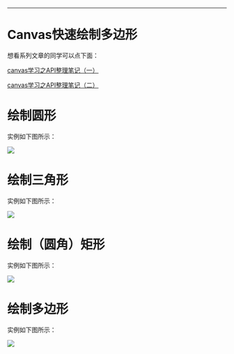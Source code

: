 
--------------------------------------------------------------------------------

# Canvas快速绘制多边形

想看系列文章的同学可以点下面：

[canvas学习之API整理笔记（一）](http://luckykun.com/work/2016-09-01/canvas-study01.html)

[canvas学习之API整理笔记（二）](http://luckykun.com/work/2016-09-01/canvas-study02.html)

# 绘制圆形

实例如下图所示：

![](http://files.cnblogs.com/files/jarson-7426/yuanxing.gif)



# 绘制三角形

实例如下图所示：

![](http://files.cnblogs.com/files/jarson-7426/sanjiao.gif)


# 绘制（圆角）矩形

实例如下图所示：

![](http://files.cnblogs.com/files/jarson-7426/rect.gif)


# 绘制多边形

实例如下图所示：

![](http://7xtawy.com1.z0.glb.clouddn.com/duobian.png)
